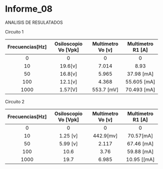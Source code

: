 # Informe_08










ANALISIS DE RESULATADOS

Circuito 1

|Frecuencias[Hz] |Osiloscopio Vo [Vpk] | Multimetro Vo [v]|Multimetro R1 [A]|
|  :---:|  :---: | :---:  | :---: |
| 0     | 0      |0       |   0      |
| 10    | 19.6[v]|7.014   |  8.93    |
| 50    | 16.8[v]|5.965   |37.98 [mA]|
| 100   |12.1[v] |4.368   |55.605 [mA]|
| 1000  | 1.57[V]|553.7 [mV]|70.493 [mA]|

Circuito 2

|Frecuencias[Hz] |Osiloscopio Vo [Vpk] | Multimetro Vo [v]|Multimetro R1 [A]|
|  :---:|  :---: | :---: | :---: |
| 0     | 0      |0     | 0   |
| 10    | 1.25 [v]|442.9[mv]|  70.57[mA] |
| 50    | 5.99 [v]|  2.117 | 67.46 [mA]  |
| 100   | 10.6    |  3.76  | 59.88 [mA]  |
| 1000  | 19.7    | 6.985  | 10.95 [[mA] |

